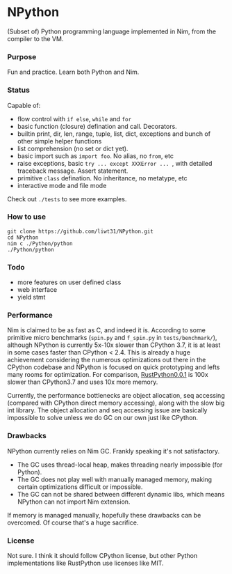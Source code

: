 # NPython

(Subset of) Python programming language implemented in Nim, from the compiler to the VM.

### Purpose
Fun and practice. Learn both Python and Nim.


### Status
Capable of:
* flow control with `if else`, `while` and `for`
* basic function (closure) defination and call. Decorators.
* builtin print, dir, len, range, tuple, list, dict, exceptions and bunch of other simple helper functions
* list comprehension (no set or dict yet).
* basic import such as `import foo`. No alias, no `from`, etc
* raise exceptions, basic `try ... except XXXError ... `, with detailed traceback message. Assert statement.
* primitive `class` defination. No inheritance, no metatype, etc
* interactive mode and file mode

Check out `./tests` to see more examples.


### How to use
```
git clone https://github.com/liwt31/NPython.git
cd NPython
nim c ./Python/python
./Python/python
```

### Todo
* more features on user defined class
* web interface
* yield stmt

### Performance
Nim is claimed to be as fast as C, and indeed it is. According to some primitive micro benchmarks (`spin.py` and `f_spin.py` in `tests/benchmark/`), although NPython is currently 5x-10x slower than CPython 3.7, it is at least in some cases faster than CPython < 2.4. This is already a huge achievement considering the numerous optimizations out there in the CPython codebase and NPython is focused on quick prototyping and lefts many rooms for optimization. For comparison, [RustPython0.0.1](https://github.com/RustPython/RustPython) is 100x slower than CPython3.7 and uses 10x more memory.

Currently, the performance bottlenecks are object allocation, seq accessing (compared with CPython direct memory accessing), along with the slow big int library. The object allocation and seq accessing issue are basically impossible to solve unless we do GC on our own just like CPython. 


### Drawbacks
NPython currently relies on Nim GC. Frankly speaking it's not satisfactory. 
* The GC uses thread-local heap, makes threading nearly impossible (for Python).
* The GC does not play well with manually managed memory, making certain optimizations difficult or impossible.
* The GC can not be shared between different dynamic libs, which means NPython can not import Nim extension.

If memory is managed manually, hopefully these drawbacks can be overcomed. Of course that's a huge sacrifice.


### License
Not sure. I think it should follow CPython license, but other Python implementations like RustPython use licenses like MIT.
